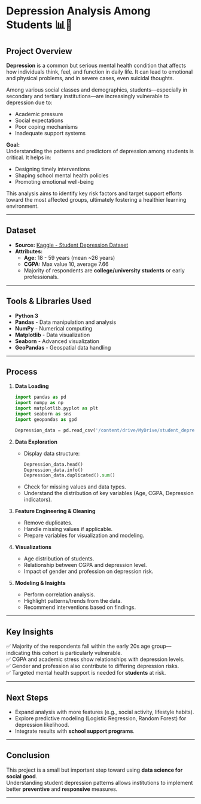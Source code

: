 
# Depression Analysis Among Students 📊🧠

## Project Overview

**Depression** is a common but serious mental health condition that affects how individuals think, feel, and function in daily life. It can lead to emotional and physical problems, and in severe cases, even suicidal thoughts.

Among various social classes and demographics, students—especially in secondary and tertiary institutions—are increasingly vulnerable to depression due to:

- Academic pressure  
- Social expectations  
- Poor coping mechanisms  
- Inadequate support systems  

**Goal:**  
Understanding the patterns and predictors of depression among students is critical. It helps in:

- Designing timely interventions  
- Shaping school mental health policies  
- Promoting emotional well-being  

This analysis aims to identify key risk factors and target support efforts toward the most affected groups, ultimately fostering a healthier learning environment.

---

## Dataset

- **Source:** [Kaggle - Student Depression Dataset](https://www.kaggle.com/datasets/adilshamim8/student-depression-dataset)
- **Attributes:**
  - **Age:** 18 - 59 years (mean ~26 years)
  - **CGPA:** Max value 10, average 7.66
  - Majority of respondents are **college/university students** or early professionals.

---

## Tools & Libraries Used

- **Python 3**
- **Pandas** - Data manipulation and analysis  
- **NumPy** - Numerical computing  
- **Matplotlib** - Data visualization  
- **Seaborn** - Advanced visualization  
- **GeoPandas** - Geospatial data handling  

---

## Process

1. **Data Loading**
    ```python
    import pandas as pd
    import numpy as np
    import matplotlib.pyplot as plt
    import seaborn as sns
    import geopandas as gpd
    
    Depression_data = pd.read_csv('/content/drive/MyDrive/student_depression_dataset.csv')
    ```

2. **Data Exploration**
    - Display data structure:
        ```python
        Depression_data.head()
        Depression_data.info()
        Depression_data.duplicated().sum()
        ```
    - Check for missing values and data types.
    - Understand the distribution of key variables (Age, CGPA, Depression indicators).

3. **Feature Engineering & Cleaning**
    - Remove duplicates.
    - Handle missing values if applicable.
    - Prepare variables for visualization and modeling.

4. **Visualizations**
    - Age distribution of students.
    - Relationship between CGPA and depression level.
    - Impact of gender and profession on depression risk.

5. **Modeling & Insights**
    - Perform correlation analysis.
    - Highlight patterns/trends from the data.
    - Recommend interventions based on findings.

---

## Key Insights

✅ Majority of the respondents fall within the early 20s age group—indicating this cohort is particularly vulnerable.  
✅ CGPA and academic stress show relationships with depression levels.  
✅ Gender and profession also contribute to differing depression risks.  
✅ Targeted mental health support is needed for **students** at risk.

---

## Next Steps

- Expand analysis with more features (e.g., social activity, lifestyle habits).
- Explore predictive modeling (Logistic Regression, Random Forest) for depression likelihood.
- Integrate results with **school support programs**.

---

## Conclusion

This project is a small but important step toward using **data science for social good**.  
Understanding student depression patterns allows institutions to implement better **preventive** and **responsive** measures.

---
